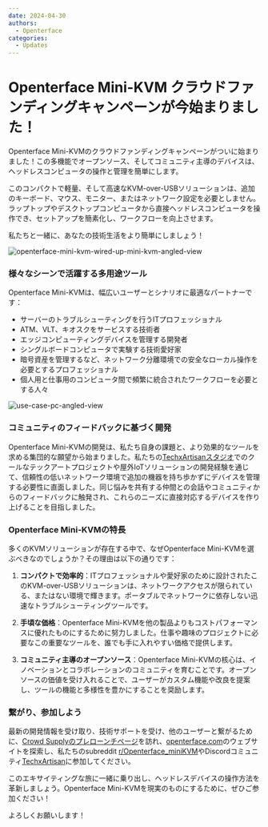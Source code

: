 ```yaml
---
date: 2024-04-30
authors:
  - Openterface
categories:
  - Updates
---
```


# Openterface Mini-KVM クラウドファンディングキャンペーンが今始まりました！

Openterface Mini-KVMのクラウドファンディングキャンペーンがついに始まりました！この多機能でオープンソース、そしてコミュニティ主導のデバイスは、ヘッドレスコンピュータの操作と管理を簡単にします。

このコンパクトで軽量、そして高速なKVM-over-USBソリューションは、追加のキーボード、マウス、モニター、またはネットワーク設定を必要としません。ラップトップやデスクトップコンピュータから直接ヘッドレスコンピュータを操作でき、セットアップを簡素化し、ワークフローを向上させます。

私たちと一緒に、あなたの技術生活をより簡単にしましょう！

![openterface-mini-kvm-wired-up-mini-kvm-angled-view](https://www.crowdsupply.com/img/418f/c93dc838-7dbf-4281-b6e0-16f1bee6418f/openterface-mini-kvm-wired-up-mini-kvm-angled-view_jpg_gallery-lg.jpg)

### 様々なシーンで活躍する多用途ツール

Openterface Mini-KVMは、幅広いユーザーとシナリオに最適なパートナーです：

- サーバーのトラブルシューティングを行うITプロフェッショナル
- ATM、VLT、キオスクをサービスする技術者
- エッジコンピューティングデバイスを管理する開発者
- シングルボードコンピュータで実験する技術愛好家
- 暗号資産を管理するなど、ネットワーク分離環境での安全なローカル操作を必要とするプロフェッショナル
- 個人用と仕事用のコンピュータ間で頻繁に統合されたワークフローを必要とする人々

![use-case-pc-angled-view](https://www.crowdsupply.com/img/4003/335f6301-8abd-4efd-9803-9c6f8c6d4003/use-case-pc-angled-view_jpg_gallery-lg.jpg)

### コミュニティのフィードバックに基づく開発

Openterface Mini-KVMの開発は、私たち自身の課題と、より効果的なツールを求める集団的な願望から始まりました。私たちの[TechxArtisanスタジオ](https://techxartisan.com/en/)でのクールなテックアートプロジェクトや屋外IoTソリューションの開発経験を通じて、信頼性の低いネットワーク環境で追加の機器を持ち歩かずにデバイスを管理する必要性に直面しました。同じ悩みを共有する仲間との会話やコミュニティからのフィードバックに触発され、これらのニーズに直接対応するデバイスを作り上げることを目指しました。

### Openterface Mini-KVMの特長

多くのKVMソリューションが存在する中で、なぜOpenterface Mini-KVMを選ぶべきなのでしょうか？その理由は以下の通りです：

1. **コンパクトで効率的**：ITプロフェッショナルや愛好家のために設計されたこのKVM-over-USBソリューションは、ネットワークアクセスが限られている、またはない環境で輝きます。ポータブルでネットワークに依存しない迅速なトラブルシューティングツールです。
    
2. **手頃な価格**：Openterface Mini-KVMを他の製品よりもコストパフォーマンスに優れたものにするために努力しました。仕事や趣味のプロジェクトに必要なこの重要なツールを、誰でも手に入れやすい価格で提供します。
    
3. **コミュニティ主導のオープンソース**：Openterface Mini-KVMの核心は、イノベーションとコラボレーションのコミュニティを育むことです。オープンソースの価値を受け入れることで、ユーザーがカスタム機能や改良を提案し、ツールの機能と多様性を豊かにすることを奨励します。

### 繋がり、参加しよう

最新の開発情報を受け取り、技術サポートを受け、他のユーザーと繋がるために、[Crowd Supplyのプレローンチページ](https://www.crowdsupply.com/techxartisan/openterface-mini-kvm)を訪れ、[openterface.com](/)のウェブサイトを探索し、私たちのsubreddit [r/Openterface_miniKVM](/reddit)やDiscordコミュニティ[TechxArtisan](https://discord.com/invite/4khsrbGS)に参加してください。

このエキサイティングな旅に一緒に乗り出し、ヘッドレスデバイスの操作方法を革新しましょう。Openterface Mini-KVMを現実のものにするために、ぜひご参加ください！

よろしくお願いします！
